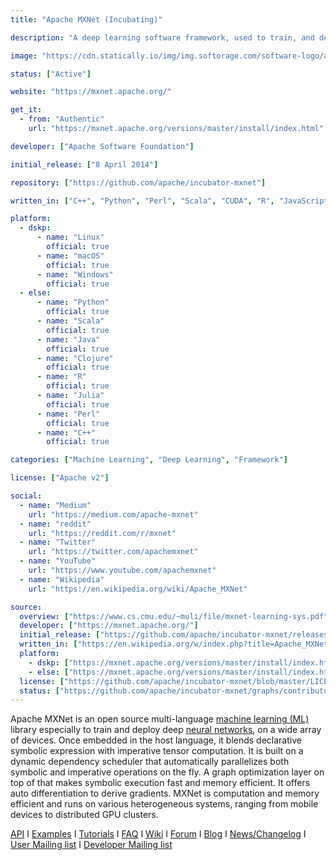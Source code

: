 ```yaml
---
title: "Apache MXNet (Incubating)"

description: "A deep learning software framework, used to train, and deploy deep neural networks"

image: "https://cdn.statically.io/img/img.softorage.com/software-logo/apache-mxnet-incubating.png?h=64"

status: ["Active"]

website: "https://mxnet.apache.org/"

get_it:
  - from: "Authentic"
    url: "https://mxnet.apache.org/versions/master/install/index.html"

developer: ["Apache Software Foundation"]

initial_release: ["8 April 2014"]

repository: ["https://github.com/apache/incubator-mxnet"]

written_in: ["C++", "Python", "Perl", "Scala", "CUDA", "R", "JavaScript", "Julia", "Golang"]

platform:
  - dskp:
      - name: "Linux"
        official: true
      - name: "macOS"
        official: true
      - name: "Windows"
        official: true
  - else:
      - name: "Python"
        official: true
      - name: "Scala"
        official: true
      - name: "Java"
        official: true
      - name: "Clojure"
        official: true
      - name: "R"
        official: true
      - name: "Julia"
        official: true
      - name: "Perl"
        official: true
      - name: "C++"
        official: true

categories: ["Machine Learning", "Deep Learning", "Framework"]

license: ["Apache v2"]

social:
  - name: "Medium"
    url: "https://medium.com/apache-mxnet"
  - name: "reddit"
    url: "https://reddit.com/r/mxnet"
  - name: "Twitter"
    url: "https://twitter.com/apachemxnet"
  - name: "YouTube"
    url: "https://www.youtube.com/apachemxnet"
  - name: "Wikipedia"
    url: "https://en.wikipedia.org/wiki/Apache_MXNet"

source:
  overview: ["https://www.cs.cmu.edu/~muli/file/mxnet-learning-sys.pdf", "https://www.nvidia.com/en-gb/data-center/gpu-accelerated-applications/mxnet/"]
  developer: ["https://mxnet.apache.org/"]
  initial_release: ["https://github.com/apache/incubator-mxnet/releases/tag/v1.0"]
  written_in: ["https://en.wikipedia.org/w/index.php?title=Apache_MXNet&oldid=905252805", "https://github.com/apache/incubator-mxnet"]
  platform:
    - dskp: ["https://mxnet.apache.org/versions/master/install/index.html"]
    - else: ["https://mxnet.apache.org/versions/master/install/index.html"]
  license: ["https://github.com/apache/incubator-mxnet/blob/master/LICENSE"]
  status: ["https://github.com/apache/incubator-mxnet/graphs/contributors"]
---
```

  Apache MXNet is an open source multi-language [machine learning (ML)](/categories/machine-learning) library especially to train and deploy deep [neural networks](/categories/neural-networks), on a wide array of devices. Once embedded in the host language, it blends declarative symbolic expression with imperative tensor computation. It is built on a dynamic dependency scheduler that automatically parallelizes both symbolic and imperative operations on the fly. A graph optimization layer on top of that makes symbolic execution fast and memory efficient. It offers auto differentiation to derive gradients. MXNet is computation and memory efficient and runs on various heterogeneous systems, ranging from mobile devices to distributed GPU clusters.
  
  [API](https://mxnet.apache.org/api/)  I  [Examples](https://github.com/apache/incubator-mxnet/tree/master/example)  I  [Tutorials](https://mxnet.apache.org/versions/master/tutorials/index.html)  I  [FAQ](https://mxnet.apache.org/versions/master/faq/index.html)  I  [Wiki](https://cwiki.apache.org/confluence/display/MXNET/Apache+MXNet+Home)  I  [Forum](https://discuss.mxnet.io/)  I  [Blog](https://blogs.apache.org/mxnet/)  I  [News/Changelog](https://github.com/apache/incubator-mxnet/blob/master/NEWS.md)  I  [User Mailing list](https://lists.apache.org/list.html?user@mxnet.apache.org)  I  [Developer Mailing list](https://lists.apache.org/list.html?dev@mxnet.apache.org)

